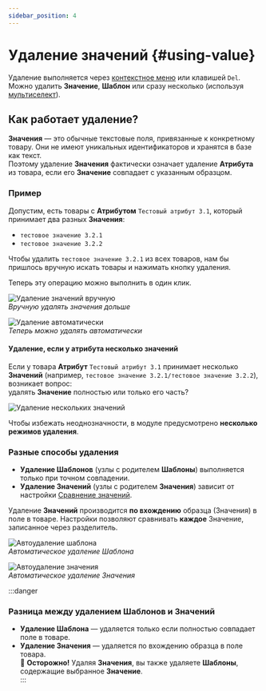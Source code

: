 ```yaml
---
sidebar_position: 4
--- 
```


# Удаление значений {#using-value}

Удаление выполняется через [контекстное меню](#using-context-menu) или клавишей `Del`. Можно удалить **Значение**, **Шаблон** или сразу несколько (используя [мультиселект](#using-select)).

## Как работает удаление?
**Значения** — это обычные текстовые поля, привязанные к конкретному товару. Они не имеют уникальных идентификаторов и хранятся в базе как текст.  
Поэтому удаление **Значения** фактически означает удаление **Атрибута** из товара, если его **Значение** совпадает с указанным образцом.

### Пример  
Допустим, есть товары с **Атрибутом** `Тестовый атрибут 3.1`, который принимает два разных **Значения**:  
- `тестовое значение 3.2.1`  
- `тестовое значение 3.2.2`  

Чтобы удалить `тестовое значение 3.2.1` из всех товаров, нам бы пришлось вручную искать товары и нажимать кнопку удаления.  

Теперь эту операцию можно выполнить в один клик.

![Удаление значений вручную](/img/help/attributico/product1.jpg)  
_Вручную удалять значения дольше_

![Удаление автоматически](/img/help/attributico/product2.jpg)  
_Теперь можно удалять автоматически_

#### Удаление, если у атрибута несколько значений  
Если у товара **Атрибут** `Тестовый атрибут 3.1` принимает несколько **Значений** (например, `тестовое значение 3.2.1/тестовое значение 3.2.2`), возникает вопрос:  
удалять **Значение** полностью или только его часть?

![Удаление нескольких значений](/img/help/attributico/product3.jpg)

Чтобы избежать неоднозначности, в модуле предусмотрено **несколько режимов удаления**.

### Разные способы удаления  
- **Удаление Шаблонов** (узлы с родителем **Шаблоны**) выполняется только при точном совпадении.  
- **Удаление Значений** (узлы с родителем **Значения**) зависит от настройки [Сравнение значений](settings.html#settings-compare).  

Удаление **Значений** производится **по вхождению** образца (Значения) в поле в товаре. Настройки позволяют сравнивать **каждое** Значение, записанное через разделитель.

![Автоудаление шаблона](/img/help/attributico/product4.jpg)  
_Автоматическое удаление Шаблона_

![Автоудаление значения](/img/help/attributico/product5.jpg)  
_Автоматическое удаление Значения_

:::danger  
### Разница между удалением **Шаблонов** и **Значений**  
- **Удаление Шаблона** — удаляется только если полностью совпадает поле в товаре.  
- **Удаление Значения** — удаляется по вхождению образца в поле товара.  
🚨 **Осторожно!** Удаляя **Значения**, вы также удаляете **Шаблоны**, содержащие выбранное **Значение**.  
:::
